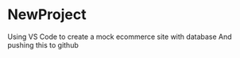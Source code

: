 # NewProject
Using VS Code to create a mock ecommerce site with database 
And pushing this to github
